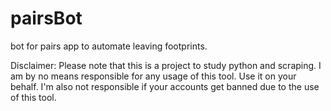 # pairsBot
bot for pairs app to automate leaving footprints.

Disclaimer: Please note that this is a project to study python and scraping. I am by no means responsible for any usage of this tool. Use it on your behalf. I'm also not responsible if your accounts get banned due to the use of this tool.
